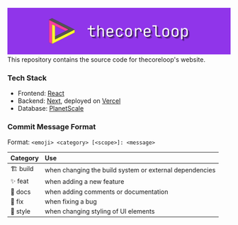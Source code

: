 ![thecoreloop logo](public/thecoreloop-logo.png)
This repository contains the source code for thecoreloop's website.

### Tech Stack
- Frontend: [React](https://react.dev/)
- Backend: [Next](https://nextjs.org/), deployed on [Vercel](https://vercel.com/)
- Database: [PlanetScale](https://planetscale.com/)


### Commit Message Format
Format: `<emoji> <category> [<scope>]: <message>`

| Category  | Use                                                         |
|-----------|:------------------------------------------------------------|
| 🏗️ build  | when changing the build system or external dependencies     |
| ✨ feat   | when adding a new feature                                   |
| 📝 docs   | when adding comments or documentation                       |
| 🐛 fix    | when fixing a bug                                           |
| 🎨 style  | when changing styling of UI elements                        |

